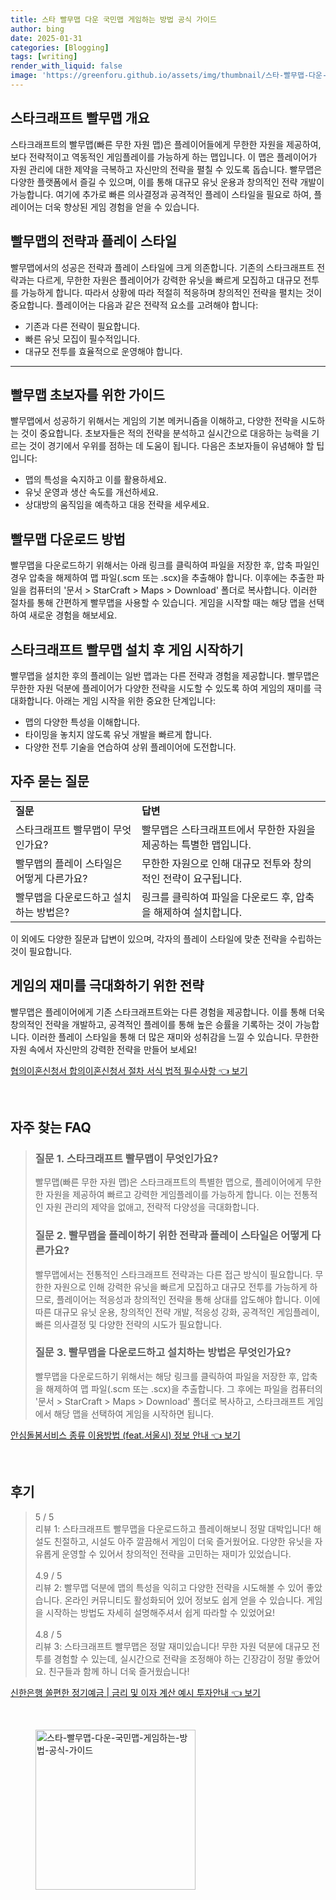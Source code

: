 ```yaml
---
title: 스타 빨무맵 다운 국민맵 게임하는 방법 공식 가이드
author: bing
date: 2025-01-31
categories: [Blogging]
tags: [writing]
render_with_liquid: false
image: 'https://greenforu.github.io/assets/img/thumbnail/스타-빨무맵-다운-국민맵-게임하는-방법-공식-가이드.webp'
---
```



<h2 id='스타크래프트_빨무맵_개요'>스타크래프트 빨무맵 개요</h2>

<p>스타크래프트의 빨무맵(빠른 무한 자원 맵)은 플레이어들에게 무한한 자원을 제공하여, 보다 전략적이고 역동적인 게임플레이를 가능하게 하는 맵입니다. 이 맵은 플레이어가 자원 관리에 대한 제약을 극복하고 자신만의 전략을 펼칠 수 있도록 돕습니다. 빨무맵은 다양한 플랫폼에서 즐길 수 있으며, 이를 통해 대규모 유닛 운용과 창의적인 전략 개발이 가능합니다. 여기에 추가로 빠른 의사결정과 공격적인 플레이 스타일을 필요로 하여, 플레이어는 더욱 향상된 게임 경험을 얻을 수 있습니다.</p>

<h2 id='빨무맵_전략과_플레이_스타일'>빨무맵의 전략과 플레이 스타일</h2>

<p>빨무맵에서의 성공은 전략과 플레이 스타일에 크게 의존합니다. 기존의 스타크래프트 전략과는 다르게, 무한한 자원은 플레이어가 강력한 유닛을 빠르게 모집하고 대규모 전투를 가능하게 합니다. 따라서 상황에 따라 적절히 적응하며 창의적인 전략을 펼치는 것이 중요합니다. 플레이어는 다음과 같은 전략적 요소를 고려해야 합니다:</p>

<ul>
    <li>기존과 다른 전략이 필요합니다.</li>
    <li>빠른 유닛 모집이 필수적입니다.</li>
    <li>대규모 전투를 효율적으로 운영해야 합니다.</li>
</ul>

<hr />

<h2 id='빨무맵_초보자_가이드'>빨무맵 초보자를 위한 가이드</h2>

<p>빨무맵에서 성공하기 위해서는 게임의 기본 메커니즘을 이해하고, 다양한 전략을 시도하는 것이 중요합니다. 초보자들은 적의 전략을 분석하고 실시간으로 대응하는 능력을 기르는 것이 경기에서 우위를 점하는 데 도움이 됩니다. 다음은 초보자들이 유념해야 할 팁입니다:</p>

<ul>
    <li>맵의 특성을 숙지하고 이를 활용하세요.</li>
    <li>유닛 운영과 생산 속도를 개선하세요.</li>
    <li>상대방의 움직임을 예측하고 대응 전략을 세우세요.</li>
</ul>

<h2 id='빨무맵_다운로드_방법'>빨무맵 다운로드 방법</h2>

<p>빨무맵을 다운로드하기 위해서는 아래 링크를 클릭하여 파일을 저장한 후, 압축 파일인 경우 압축을 해제하여 맵 파일(.scm 또는 .scx)을 추출해야 합니다. 이후에는 추출한 파일을 컴퓨터의 '문서 > StarCraft > Maps > Download' 폴더로 복사합니다. 이러한 절차를 통해 간편하게 빨무맵을 사용할 수 있습니다. 게임을 시작할 때는 해당 맵을 선택하여 새로운 경험을 해보세요.</p>

<h2 id='스타크래프트_빨무맵_설치후_게임_시작하기'>스타크래프트 빨무맵 설치 후 게임 시작하기</h2>

<p>빨무맵을 설치한 후의 플레이는 일반 맵과는 다른 전략과 경험을 제공합니다. 빨무맵은 무한한 자원 덕분에 플레이어가 다양한 전략을 시도할 수 있도록 하여 게임의 재미를 극대화합니다. 아래는 게임 시작을 위한 중요한 단계입니다:</p>

<ul>
    <li>맵의 다양한 특성을 이해합니다.</li>
    <li>타이밍을 놓치지 않도록 유닛 개발을 빠르게 합니다.</li>
    <li>다양한 전투 기술을 연습하여 상위 플레이어에 도전합니다.</li>
</ul>

<h2 id='자주_묻는_질문'>자주 묻는 질문</h2>

<table>
    <tr>
        <td><b>질문</b></td>
        <td><b>답변</b></td>
    </tr>
    <tr>
        <td>스타크래프트 빨무맵이 무엇인가요?</td>
        <td>빨무맵은 스타크래프트에서 무한한 자원을 제공하는 특별한 맵입니다.</td>
    </tr>
    <tr>
        <td>빨무맵의 플레이 스타일은 어떻게 다른가요?</td>
        <td>무한한 자원으로 인해 대규모 전투와 창의적인 전략이 요구됩니다.</td>
    </tr>
    <tr>
        <td>빨무맵을 다운로드하고 설치하는 방법은?</td>
        <td>링크를 클릭하여 파일을 다운로드 후, 압축을 해제하여 설치합니다.</td>
    </tr>
</table>

<p>이 외에도 다양한 질문과 답변이 있으며, 각자의 플레이 스타일에 맞춘 전략을 수립하는 것이 필요합니다.</p>

<h2 id='엔딩'>게임의 재미를 극대화하기 위한 전략</h2>

<p>빨무맵은 플레이어에게 기존 스타크래프트와는 다른 경험을 제공합니다. 이를 통해 더욱 창의적인 전략을 개발하고, 공격적인 플레이를 통해 높은 승률을 기록하는 것이 가능합니다. 이러한 플레이 스타일을 통해 더 많은 재미와 성취감을 느낄 수 있습니다. 무한한 자원 속에서 자신만의 강력한 전략을 만들어 보세요!</p>


<p><a class="click-button" title="협의이혼신청서 합의이혼신청서 절차 서식 법적 필수사항" href="https://greenforu.github.io/posts/%ED%98%91%EC%9D%98%EC%9D%B4%ED%98%BC%EC%8B%A0%EC%B2%AD%EC%84%9C-%ED%95%A9%EC%9D%98%EC%9D%B4%ED%98%BC%EC%8B%A0%EC%B2%AD%EC%84%9C-%EC%A0%88%EC%B0%A8-%EC%84%9C%EC%8B%9D-%EB%B2%95%EC%A0%81-%ED%95%84%EC%88%98%EC%82%AC%ED%95%AD/" rel="dofollow">협의이혼신청서 합의이혼신청서 절차 서식 법적 필수사항 👈 보기</a></p><br>
<h2 id='자주_찾는_FAQ'>자주 찾는 FAQ</h2>
<div itemscope="" itemtype="https://schema.org/FAQPage"> 
<blockquote> 
<div itemscope="" itemprop="mainEntity" itemtype="https://schema.org/Question"> 
<h3 itemprop="name">질문 1. 스타크래프트 빨무맵이 무엇인가요?</h3> 
<div itemscope="" itemprop="acceptedAnswer" itemtype="https://schema.org/Answer"> 
<span itemprop="text"> 
<p>빨무맵(빠른 무한 자원 맵)은 스타크래프트의 특별한 맵으로, 플레이어에게 무한한 자원을 제공하여 빠르고 강력한 게임플레이를 가능하게 합니다. 이는 전통적인 자원 관리의 제약을 없애고, 전략적 다양성을 극대화합니다.</p> 
</span> 
</div> 
</div> 

<div itemscope="" itemprop="mainEntity" itemtype="https://schema.org/Question"> 
<h3 itemprop="name">질문 2. 빨무맵을 플레이하기 위한 전략과 플레이 스타일은 어떻게 다른가요?</h3> 
<div itemscope="" itemprop="acceptedAnswer" itemtype="https://schema.org/Answer"> 
<span itemprop="text"> 
<p>빨무맵에서는 전통적인 스타크래프트 전략과는 다른 접근 방식이 필요합니다. 무한한 자원으로 인해 강력한 유닛을 빠르게 모집하고 대규모 전투를 가능하게 하므로, 플레이어는 적응성과 창의적인 전략을 통해 상대를 압도해야 합니다. 이에 따른 대규모 유닛 운용, 창의적인 전략 개발, 적응성 강화, 공격적인 게임플레이, 빠른 의사결정 및 다양한 전략의 시도가 필요합니다.</p> 
</span> 
</div> 
</div> 

<div itemscope="" itemprop="mainEntity" itemtype="https://schema.org/Question"> 
<h3 itemprop="name">질문 3. 빨무맵을 다운로드하고 설치하는 방법은 무엇인가요?</h3> 
<div itemscope="" itemprop="acceptedAnswer" itemtype="https://schema.org/Answer"> 
<span itemprop="text"> 
<p>빨무맵을 다운로드하기 위해서는 해당 링크를 클릭하여 파일을 저장한 후, 압축을 해제하여 맵 파일(.scm 또는 .scx)을 추출합니다. 그 후에는 파일을 컴퓨터의 '문서 > StarCraft > Maps > Download' 폴더로 복사하고, 스타크래프트 게임에서 해당 맵을 선택하여 게임을 시작하면 됩니다.</p> 
</span> 
</div> 
</div> 

</blockquote> 
</div>
<p><a class="click-button" title="안심돌봄서비스 종류 이용방법 (feat.서울시) 정보 안내" href="https://greenforu.github.io/posts/%EC%95%88%EC%8B%AC%EB%8F%8C%EB%B4%84%EC%84%9C%EB%B9%84%EC%8A%A4-%EC%A2%85%EB%A5%98-%EC%9D%B4%EC%9A%A9%EB%B0%A9%EB%B2%95-(feat.%EC%84%9C%EC%9A%B8%EC%8B%9C)-%EC%A0%95%EB%B3%B4-%EC%95%88%EB%82%B4/" rel="dofollow">안심돌봄서비스 종류 이용방법 (feat.서울시) 정보 안내 👈 보기</a></p><br>
<h2 id='후기'>후기</h2>
<div itemscope itemtype="https://schema.org/Product">
  <blockquote>
  <div itemprop="review" itemscope itemtype="https://schema.org/Review">
      <div itemprop="reviewRating" itemscope itemtype="https://schema.org/Rating"> <span itemprop="ratingValue">5</span> / <span itemprop="bestRating">5</span> </div>
      <span itemprop="reviewBody">리뷰 1: 스타크래프트 빨무맵을 다운로드하고 플레이해보니 정말 대박입니다! 해설도 친절하고, 시설도 아주 깔끔해서 게임이 더욱 즐거웠어요. 다양한 유닛을 자유롭게 운영할 수 있어서 창의적인 전략을 고민하는 재미가 있었습니다.</span>
  </div>
  <br>
  <div itemprop="review" itemscope itemtype="https://schema.org/Review">
      <div itemprop="reviewRating" itemscope itemtype="https://schema.org/Rating"> <span itemprop="ratingValue">4.9</span> / <span itemprop="bestRating">5</span> </div>
      <span itemprop="reviewBody">리뷰 2: 빨무맵 덕분에 맵의 특성을 익히고 다양한 전략을 시도해볼 수 있어 좋았습니다. 온라인 커뮤니티도 활성화되어 있어 정보도 쉽게 얻을 수 있습니다. 게임을 시작하는 방법도 자세히 설명해주셔서 쉽게 따라할 수 있었어요!</span>
  </div>
  <br>
  <div itemprop="review" itemscope itemtype="https://schema.org/Review">
      <div itemprop="reviewRating" itemscope itemtype="https://schema.org/Rating"> <span itemprop="ratingValue">4.8</span> / <span itemprop="bestRating">5</span> </div>
      <span itemprop="reviewBody">리뷰 3: 스타크래프트 빨무맵은 정말 재미있습니다! 무한 자원 덕분에 대규모 전투를 경험할 수 있는데, 실시간으로 전략을 조정해야 하는 긴장감이 정말 좋았어요. 친구들과 함께 하니 더욱 즐거웠습니다!</span>
  </div>
  </blockquote>
</div>
<p><a class="click-button" title="신한은행 쏠편한 정기예금 | 금리 및 이자 계산 예시 투자안내" href="https://greenforu.github.io/posts/%EC%8B%A0%ED%95%9C%EC%9D%80%ED%96%89-%EC%8F%A0%ED%8E%B8%ED%95%9C-%EC%A0%95%EA%B8%B0%EC%98%88%EA%B8%88-%EA%B8%88%EB%A6%AC-%EB%B0%8F-%EC%9D%B4%EC%9E%90-%EA%B3%84%EC%82%B0-%EC%98%88%EC%8B%9C-%ED%88%AC%EC%9E%90%EC%95%88%EB%82%B4/" rel="dofollow">신한은행 쏠편한 정기예금 | 금리 및 이자 계산 예시 투자안내 👈 보기</a></p><br>
<figure class="image"><img src="https://greenforu.github.io/assets/img/thumbnail/스타-빨무맵-다운-국민맵-게임하는-방법-공식-가이드.webp" alt="스타-빨무맵-다운-국민맵-게임하는-방법-공식-가이드" width="256" height="256"></figure>
